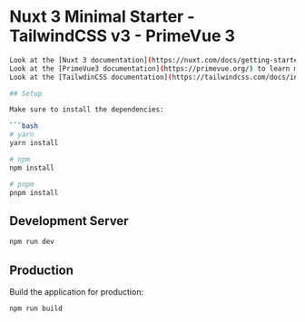 # Nuxt 3 Minimal Starter  -    TailwindCSS v3  -    PrimeVue 3
```bash
Look at the [Nuxt 3 documentation](https://nuxt.com/docs/getting-started/introduction) to learn more.
Look at the [PrimeVue3 documentation](https://primevue.org/) to learn more.
Look at the [TailwdinCSS documentation](https://tailwindcss.com/docs/installation) to learn more.

## Setup

Make sure to install the dependencies:

```bash
# yarn
yarn install

# npm
npm install

# pnpm
pnpm install
```

## Development Server

```bash
npm run dev
```

## Production

Build the application for production:

```bash
npm run build
```
